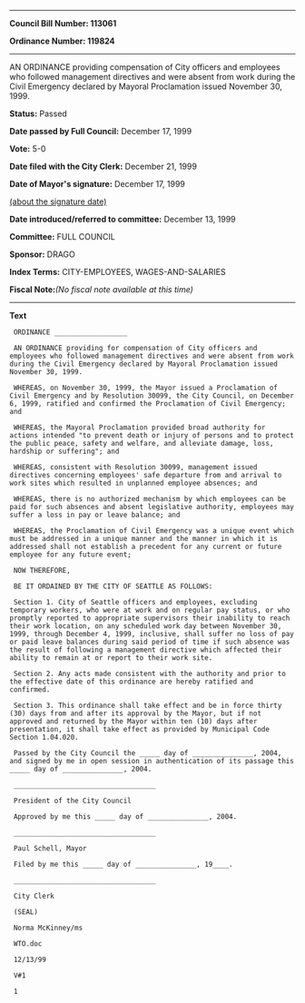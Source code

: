 

********

**Council Bill Number: 113061**
   
**Ordinance Number: 119824**
********

 AN ORDINANCE providing compensation of City officers and employees who followed management directives and were absent from work during the Civil Emergency declared by Mayoral Proclamation issued November 30, 1999.

**Status:** Passed
   
**Date passed by Full Council:** December 17, 1999
   
**Vote:** 5-0
   
**Date filed with the City Clerk:** December 21, 1999
   
**Date of Mayor's signature:** December 17, 1999
   
[(about the signature date)](/~public/approvaldate.htm)
   
   
   
**Date introduced/referred to committee:** December 13, 1999
   
**Committee:** FULL COUNCIL
   
**Sponsor:** DRAGO
   
   
**Index Terms:** CITY-EMPLOYEES, WAGES-AND-SALARIES

**Fiscal Note:**_(No fiscal note available at this time)_

********

**Text**
   
```
 ORDINANCE __________________

 AN ORDINANCE providing for compensation of City officers and employees who followed management directives and were absent from work during the Civil Emergency declared by Mayoral Proclamation issued November 30, 1999.

 WHEREAS, on November 30, 1999, the Mayor issued a Proclamation of Civil Emergency and by Resolution 30099, the City Council, on December 6, 1999, ratified and confirmed the Proclamation of Civil Emergency; and

 WHEREAS, the Mayoral Proclamation provided broad authority for actions intended "to prevent death or injury of persons and to protect the public peace, safety and welfare, and alleviate damage, loss, hardship or suffering"; and

 WHEREAS, consistent with Resolution 30099, management issued directives concerning employees' safe departure from and arrival to work sites which resulted in unplanned employee absences; and

 WHEREAS, there is no authorized mechanism by which employees can be paid for such absences and absent legislative authority, employees may suffer a loss in pay or leave balance; and

 WHEREAS, the Proclamation of Civil Emergency was a unique event which must be addressed in a unique manner and the manner in which it is addressed shall not establish a precedent for any current or future employee for any future event;

 NOW THEREFORE,

 BE IT ORDAINED BY THE CITY OF SEATTLE AS FOLLOWS:

 Section 1. City of Seattle officers and employees, excluding temporary workers, who were at work and on regular pay status, or who promptly reported to appropriate supervisors their inability to reach their work location, on any scheduled work day between November 30, 1999, through December 4, 1999, inclusive, shall suffer no loss of pay or paid leave balances during said period of time if such absence was the result of following a management directive which affected their ability to remain at or report to their work site.

 Section 2. Any acts made consistent with the authority and prior to the effective date of this ordinance are hereby ratified and confirmed.

 Section 3. This ordinance shall take effect and be in force thirty (30) days from and after its approval by the Mayor, but if not approved and returned by the Mayor within ten (10) days after presentation, it shall take effect as provided by Municipal Code Section 1.04.020.

 Passed by the City Council the _____ day of _______________, 2004, and signed by me in open session in authentication of its passage this _____ day of _______________, 2004.

 ___________________________________

 President of the City Council

 Approved by me this _____ day of _______________, 2004.

 ___________________________________

 Paul Schell, Mayor

 Filed by me this _____ day of _______________, 19____.

 ___________________________________

 City Clerk

 (SEAL)

 Norma McKinney/ms

 WTO.doc

 12/13/99

 V#1

 1

```
